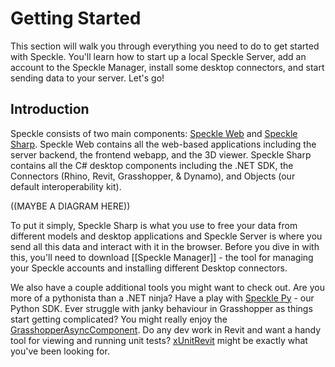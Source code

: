 # Getting Started

This section will walk you through everything you need to do to get started with Speckle. You'll learn how to start up a local Speckle Server, add an account to the Speckle Manager, install some desktop connectors, and start sending data to your server. Let's go!

## Introduction

Speckle consists of two main components: [Speckle Web](/dev/web) and [Speckle Sharp](/dev/speckle-sharp). Speckle Web contains all the web-based applications including the server backend, the frontend webapp, and the 3D viewer. Speckle Sharp contains all the C# desktop components including the .NET SDK, the Connectors (Rhino, Revit, Grasshopper, & Dynamo), and Objects (our default interoperability kit).

((MAYBE A DIAGRAM HERE))

To put it simply,  Speckle Sharp is what you use to free your data from different models and desktop applications and Speckle Server is where you send all this data and interact with it in the browser. Before you dive in with this, you'll need to download [[Speckle Manager]] - the tool for managing your Speckle accounts and installing different Desktop connectors.

We also have a couple additional tools you might want to check out. Are you more of a pythonista than a .NET ninja? Have a play with [Speckle Py](/dev/speckle-py) - our Python SDK. Ever struggle with janky behaviour in Grasshopper as things start getting complicated? You might really enjoy the [GrasshopperAsyncComponent](https://speckle.systems/blog/async-gh/). Do any dev work in Revit and want a handy tool for viewing and running unit tests? [xUnitRevit](https://speckle.systems/blog/xunitrevit/) might be exactly what you've been looking for.